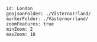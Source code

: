 ﻿---
location:
- 63.1
- 17.7
ISO3166_2: SE-Y
---

```leaflet
id: London
geojsonFolder: ./Västernorrland/
markerFolder: ./Västernorrland/
zoomFeatures: true 
minZoom: 2 
maxZoom: 18
```


